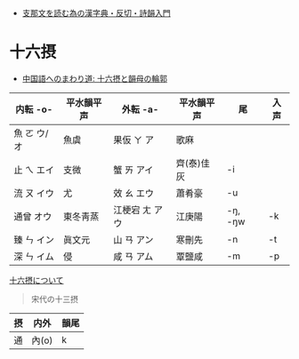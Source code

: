 - [支那文を読む為の漢字典・反切・詩韻入門](https://www.seiwatei.net/chinakan/chinabyn.htm)

# 十六摂

- [中国語へのまわり道: 十六摂と韻母の輪郭](https://fayinwanlu.blogspot.com/2017/01/blog-post_19.html)

| 内転 -o-    | 平水韻平声 | 外転 -a-       | 平水韻平声 | 尾      | 入声 |
| ----------- | ---------- | -------------- | ---------- | ------- | ---- |
| 魚 ㄛ ウ/オ | 魚虞       | 果仮 ㄚ ア     | 歌麻       |         |      |
| 止 ㄟ エイ  | 支微       | 蟹 ㄞ アイ     | 齊(泰)佳灰 | -i      |      |
| 流 ㄡ イウ  | 尤         | 效 ㄠ エウ     | 蕭肴豪     | -u      |      |
| 通曾 オウ   | 東冬靑蒸   | 江梗宕 ㄤ アウ | 江庚陽     | -ŋ, -ŋw | -k   |
| 臻 ㄣ イン  | 眞文元     | 山 ㄢ アン     | 寒刪先     | -n      | -t   |
| 深 ㄣ イム  | 侵         | 咸 ㄢ アム     | 覃鹽咸     | -m      | -p   |

[十六摂について](https://kodaimoji.chowder.jp/pdf/pdf11/nakamura130.pdf)

> 宋代の十三摂

| 摂  | 内外  | 韻尾 |
| --- | ----- | ---- |
| 通  | 內(o) | k    |
